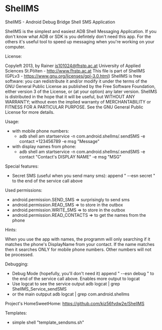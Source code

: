 ShellMS
=======

ShellMS - Android Debug Bridge Shell SMS Application

ShellMS is the simplest and easiest ADB Shell Messaging Application.
If you don't know what ADB or SDK is you defintely don't need this app.
For the others it's useful tool to speed up messaging when you're working on your computer.

License:

Copyleft 2013, by Rainer is101024@fhstp.ac.at
University of Applied Sciences St.Pölten - http://www.fhstp.ac.at
This file is part of ShellMS (GPLv3 - https://www.gnu.org/licenses/gpl-3.0.html)
ShellMS is free software: you can redistribute it and/or modify it under the terms of the GNU General Public License 
 as published by the Free Software Foundation, either version 3 of the License, or (at your option) any later version.
ShellMS is distributed in the hope that it will be useful, but WITHOUT ANY WARRANTY;
 without even the implied warranty of MERCHANTABILITY or FITNESS FOR A PARTICULAR PURPOSE.
See the GNU General Public License for more details.

Usage:
 * with mobile phone numbers:
	- adb shell am startservice -n com.android.shellms/.sendSMS -e contact +123456789 -e msg "Message"
 * with display names from phone:
	- adb shell am startservice -n com.android.shellms/.sendSMS -e contact "Contact's DISPLAY NAME" -e msg "MSG"

Special features:
 * Secret SMS (useful when you send many sms):
	append " --esn secret " to the end of the service call above

Used permissions:
 * android.permission.SEND_SMS => surprisingly to send sms
 * android.permission.READ_SMS => to store in the outbox
 * android.permission.WRITE_SMS => to store in the outbox
 * android.permission.READ_CONTACTS => to get the names from the phone

Hints:

When you use the app with names, the programm will only searching if it matches the phone's DisplayName from your contact.
If the name matches then it searches ONLY for mobile phone numbers. Other numbers will not be processed.

Debugging:
 * Debug Mode (hopefully, you'll don't need it)
	append " --esn debug " to the end of the service call above. Enables more output to logcat
 * Use logcat to see the service output
	adb logcat | grep ShellMS_Service_sendSMS
 * or the main outpput
	adb logcat | grep com.android.shellms

Project's HomeSweetHome:
	https://github.com/kiz56fvdw2e/ShellMS

Templates:
 * simple shell "template_sendsms.sh"
